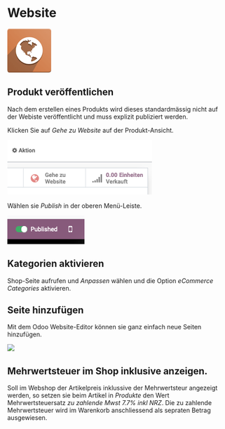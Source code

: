# Website
![icons_odoo_website](assets/icons_odoo_website.png)

## Produkt veröffentlichen

Nach dem erstellen eines Produkts wird dieses standardmässig nicht auf der Webiste veröffentlicht und muss explizit publiziert werden.

Klicken Sie auf *Gehe zu Website* auf der Produkt-Ansicht.

![](assets/Website%20Gehe%20zu%20Website.png)

Wählen sie *Publish*  in der oberen Menü-Leiste.

![](assets/Website%20Publish%20toggle.png)

## Kategorien aktivieren

Shop-Seite aufrufen und *Anpassen* wählen und die Option *eCommerce Categories* aktivieren.

## Seite hinzufügen

Mit dem Odoo Website-Editor können sie ganz einfach neue Seiten hinzufügen.

![](assets/Website%20Neue%20Seite%20hinzuf%C3%BCgen.gif)

## Mehrwertsteuer im Shop inklusive anzeigen.
Soll im Webshop der Artikelpreis inklussive der Mehrwertsteur angezeigt werden, so setzen sie beim Artikel in *Produkte* den Wert Mehrwertsteuersatz *zu zahlende Mwst 7.7% inkl NRZ*. Die zu zahlende Mehrwertsteuer wird im Warenkorb anschliessend als sepraten Betrag ausgewiesen.